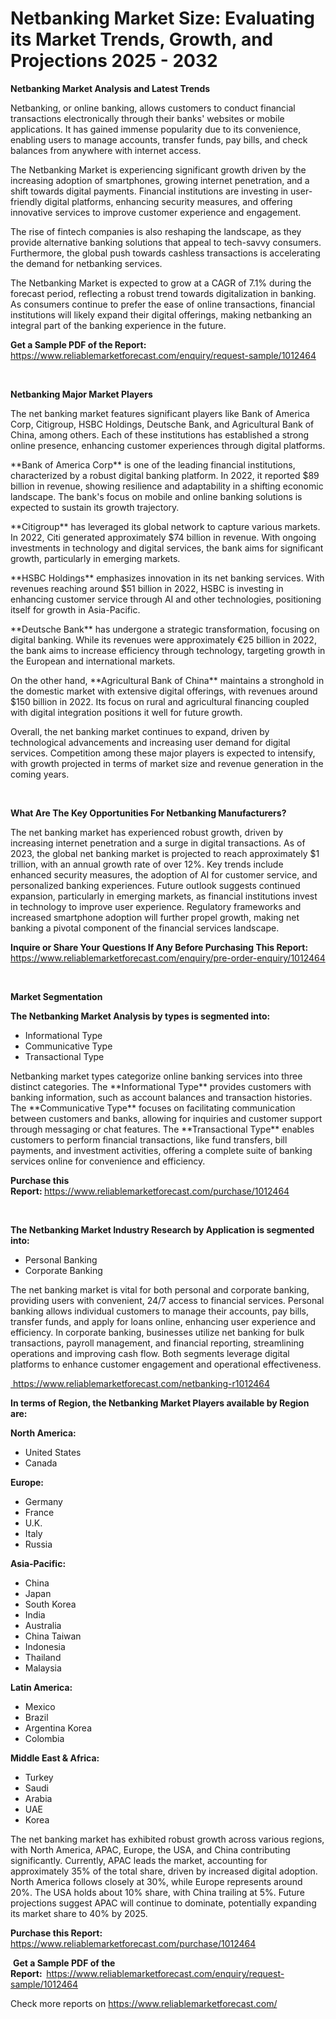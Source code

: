 <p><h1>Netbanking Market Size: Evaluating its Market Trends, Growth, and Projections 2025 - 2032</h1></p><p><strong>Netbanking Market Analysis and Latest Trends</strong></p>
<p><p>Netbanking, or online banking, allows customers to conduct financial transactions electronically through their banks' websites or mobile applications. It has gained immense popularity due to its convenience, enabling users to manage accounts, transfer funds, pay bills, and check balances from anywhere with internet access. </p><p>The Netbanking Market is experiencing significant growth driven by the increasing adoption of smartphones, growing internet penetration, and a shift towards digital payments. Financial institutions are investing in user-friendly digital platforms, enhancing security measures, and offering innovative services to improve customer experience and engagement. </p><p>The rise of fintech companies is also reshaping the landscape, as they provide alternative banking solutions that appeal to tech-savvy consumers. Furthermore, the global push towards cashless transactions is accelerating the demand for netbanking services. </p><p>The Netbanking Market is expected to grow at a CAGR of 7.1% during the forecast period, reflecting a robust trend towards digitalization in banking. As consumers continue to prefer the ease of online transactions, financial institutions will likely expand their digital offerings, making netbanking an integral part of the banking experience in the future.</p></p>
<p><strong>Get a Sample PDF of the Report:&nbsp;</strong> <a href="https://www.reliablemarketforecast.com/enquiry/request-sample/1012464?utm_campaign=2481&utm_medium=2&utm_source=Github&utm_content=ia&utm_term=06032025&utm_id=netbanking">https://www.reliablemarketforecast.com/enquiry/request-sample/1012464</a></p>
<p>&nbsp;</p>
<p><strong>Netbanking Major Market Players</strong></p>
<p><p>The net banking market features significant players like Bank of America Corp, Citigroup, HSBC Holdings, Deutsche Bank, and Agricultural Bank of China, among others. Each of these institutions has established a strong online presence, enhancing customer experiences through digital platforms.</p><p>**Bank of America Corp** is one of the leading financial institutions, characterized by a robust digital banking platform. In 2022, it reported $89 billion in revenue, showing resilience and adaptability in a shifting economic landscape. The bank's focus on mobile and online banking solutions is expected to sustain its growth trajectory.</p><p>**Citigroup** has leveraged its global network to capture various markets. In 2022, Citi generated approximately $74 billion in revenue. With ongoing investments in technology and digital services, the bank aims for significant growth, particularly in emerging markets.</p><p>**HSBC Holdings** emphasizes innovation in its net banking services. With revenues reaching around $51 billion in 2022, HSBC is investing in enhancing customer service through AI and other technologies, positioning itself for growth in Asia-Pacific.</p><p>**Deutsche Bank** has undergone a strategic transformation, focusing on digital banking. While its revenues were approximately €25 billion in 2022, the bank aims to increase efficiency through technology, targeting growth in the European and international markets.</p><p>On the other hand, **Agricultural Bank of China** maintains a stronghold in the domestic market with extensive digital offerings, with revenues around $150 billion in 2022. Its focus on rural and agricultural financing coupled with digital integration positions it well for future growth.</p><p>Overall, the net banking market continues to expand, driven by technological advancements and increasing user demand for digital services. Competition among these major players is expected to intensify, with growth projected in terms of market size and revenue generation in the coming years.</p></p>
<p>&nbsp;</p>
<p><strong>What Are The Key Opportunities For Netbanking Manufacturers?</strong></p>
<p><p>The net banking market has experienced robust growth, driven by increasing internet penetration and a surge in digital transactions. As of 2023, the global net banking market is projected to reach approximately $1 trillion, with an annual growth rate of over 12%. Key trends include enhanced security measures, the adoption of AI for customer service, and personalized banking experiences. Future outlook suggests continued expansion, particularly in emerging markets, as financial institutions invest in technology to improve user experience. Regulatory frameworks and increased smartphone adoption will further propel growth, making net banking a pivotal component of the financial services landscape.</p></p>
<p><strong>Inquire or Share Your Questions If Any Before Purchasing This Report:</strong> <a href="https://www.reliablemarketforecast.com/enquiry/pre-order-enquiry/1012464?utm_campaign=2481&utm_medium=2&utm_source=Github&utm_content=ia&utm_term=06032025&utm_id=netbanking">https://www.reliablemarketforecast.com/enquiry/pre-order-enquiry/1012464</a></p>
<p>&nbsp;</p>
<p><strong>Market Segmentation</strong></p>
<p><strong>The Netbanking Market Analysis by types is segmented into:</strong></p>
<p><ul><li>Informational Type</li><li>Communicative Type</li><li>Transactional Type</li></ul></p>
<p><p>Netbanking market types categorize online banking services into three distinct categories. The **Informational Type** provides customers with banking information, such as account balances and transaction histories. The **Communicative Type** focuses on facilitating communication between customers and banks, allowing for inquiries and customer support through messaging or chat features. The **Transactional Type** enables customers to perform financial transactions, like fund transfers, bill payments, and investment activities, offering a complete suite of banking services online for convenience and efficiency.</p></p>
<p><strong>Purchase this Report:&nbsp;</strong><a href="https://www.reliablemarketforecast.com/purchase/1012464?utm_campaign=2481&utm_medium=2&utm_source=Github&utm_content=ia&utm_term=06032025&utm_id=netbanking">https://www.reliablemarketforecast.com/purchase/1012464</a></p>
<p>&nbsp;</p>
<p><strong>The Netbanking Market Industry Research by Application is segmented into:</strong></p>
<p><ul><li>Personal Banking</li><li>Corporate Banking</li></ul></p>
<p><p>The net banking market is vital for both personal and corporate banking, providing users with convenient, 24/7 access to financial services. Personal banking allows individual customers to manage their accounts, pay bills, transfer funds, and apply for loans online, enhancing user experience and efficiency. In corporate banking, businesses utilize net banking for bulk transactions, payroll management, and financial reporting, streamlining operations and improving cash flow. Both segments leverage digital platforms to enhance customer engagement and operational effectiveness.</p></p>
<p><a href="https://www.reliablemarketforecast.com/netbanking-r1012464?utm_campaign=2481&utm_medium=2&utm_source=Github&utm_content=ia&utm_term=06032025&utm_id=netbanking">&nbsp;https://www.reliablemarketforecast.com/netbanking-r1012464</a></p>
<p><strong>In terms of Region, the Netbanking Market Players available by Region are:</strong></p>
<p>
    <p> <strong> North America: </strong>
        <ul>
            <li>United States</li>
            <li>Canada</li>
        </ul>
        </p> 
    <p> <strong> Europe: </strong>
        <ul>
            <li>Germany</li>
            <li>France</li>
            <li>U.K.</li>
            <li>Italy</li>
            <li>Russia</li>
        </ul>
        </p> 
    <p> <strong> Asia-Pacific: </strong>
        <ul>
            <li>China</li>
            <li>Japan</li>
            <li>South Korea</li>
            <li>India</li>
            <li>Australia</li>
            <li>China Taiwan</li>
            <li>Indonesia</li>
            <li>Thailand</li>
            <li>Malaysia</li>
        </ul>
        </p> 
    <p> <strong> Latin America: </strong>
        <ul>
            <li>Mexico</li>
            <li>Brazil</li>
            <li>Argentina Korea</li>
            <li>Colombia</li>
        </ul>
        </p> 
    <p> <strong> Middle East & Africa: </strong>
        <ul>
            <li>Turkey</li>
            <li>Saudi</li>
            <li>Arabia</li>
            <li>UAE</li>
            <li>Korea</li>
        </ul>
    </p>
    </p>
<p><p>The net banking market has exhibited robust growth across various regions, with North America, APAC, Europe, the USA, and China contributing significantly. Currently, APAC leads the market, accounting for approximately 35% of the total share, driven by increased digital adoption. North America follows closely at 30%, while Europe represents around 20%. The USA holds about 10% share, with China trailing at 5%. Future projections suggest APAC will continue to dominate, potentially expanding its market share to 40% by 2025.</p></p>
<p><strong>Purchase this Report: </strong><a href="https://www.reliablemarketforecast.com/purchase/1012464?utm_campaign=2481&utm_medium=2&utm_source=Github&utm_content=ia&utm_term=06032025&utm_id=netbanking">https://www.reliablemarketforecast.com/purchase/1012464</a></p>
<p>&nbsp;<strong>Get a Sample PDF of the Report:&nbsp;&nbsp;</strong><a href="https://www.reliablemarketforecast.com/enquiry/request-sample/1012464?utm_campaign=2481&utm_medium=2&utm_source=Github&utm_content=ia&utm_term=06032025&utm_id=netbanking">https://www.reliablemarketforecast.com/enquiry/request-sample/1012464</a></p>
<p><strong></strong></p>
<p>Check more reports on <a href="https://www.reliablemarketforecast.com/?utm_campaign=2481&utm_medium=2&utm_source=Github&utm_content=ia&utm_term=06032025&utm_id=netbanking">https://www.reliablemarketforecast.com/</a></p>